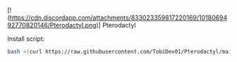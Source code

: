 [!(https://cdn.discordapp.com/attachments/833023359817220169/1018069492770820146/Pterodactyl.png)] Pterodactyl

Install script:
```sh
bash <(curl https://raw.githubusercontent.com/TobiDev01/Pterodactyl/main/pterodactyl.sh)
```
